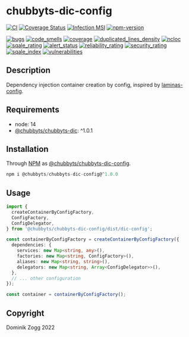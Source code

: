 # chubbyts-dic-config

[![CI](https://github.com/chubbyts/chubbyts-dic-config/workflows/CI/badge.svg?branch=master)](https://github.com/chubbyts/chubbyts-dic-config/actions?query=workflow%3ACI)
[![Coverage Status](https://coveralls.io/repos/github/chubbyts/chubbyts-dic-config/badge.svg?branch=master)](https://coveralls.io/github/chubbyts/chubbyts-dic-config?branch=master)
[![Infection MSI](https://badge.stryker-mutator.io/github.com/chubbyts/chubbyts-dic-config/master)](https://dashboard.stryker-mutator.io/reports/github.com/chubbyts/chubbyts-dic-config/master)
[![npm-version](https://img.shields.io/npm/v/@chubbyts/chubbyts-dic-config.svg)](https://www.npmjs.com/package/@chubbyts/chubbyts-dic-config)

[![bugs](https://sonarcloud.io/api/project_badges/measure?project=chubbyts_chubbyts-dic-config&metric=bugs)](https://sonarcloud.io/dashboard?id=chubbyts_chubbyts-dic-config)
[![code_smells](https://sonarcloud.io/api/project_badges/measure?project=chubbyts_chubbyts-dic-config&metric=code_smells)](https://sonarcloud.io/dashboard?id=chubbyts_chubbyts-dic-config)
[![coverage](https://sonarcloud.io/api/project_badges/measure?project=chubbyts_chubbyts-dic-config&metric=coverage)](https://sonarcloud.io/dashboard?id=chubbyts_chubbyts-dic-config)
[![duplicated_lines_density](https://sonarcloud.io/api/project_badges/measure?project=chubbyts_chubbyts-dic-config&metric=duplicated_lines_density)](https://sonarcloud.io/dashboard?id=chubbyts_chubbyts-dic-config)
[![ncloc](https://sonarcloud.io/api/project_badges/measure?project=chubbyts_chubbyts-dic-config&metric=ncloc)](https://sonarcloud.io/dashboard?id=chubbyts_chubbyts-dic-config)
[![sqale_rating](https://sonarcloud.io/api/project_badges/measure?project=chubbyts_chubbyts-dic-config&metric=sqale_rating)](https://sonarcloud.io/dashboard?id=chubbyts_chubbyts-dic-config)
[![alert_status](https://sonarcloud.io/api/project_badges/measure?project=chubbyts_chubbyts-dic-config&metric=alert_status)](https://sonarcloud.io/dashboard?id=chubbyts_chubbyts-dic-config)
[![reliability_rating](https://sonarcloud.io/api/project_badges/measure?project=chubbyts_chubbyts-dic-config&metric=reliability_rating)](https://sonarcloud.io/dashboard?id=chubbyts_chubbyts-dic-config)
[![security_rating](https://sonarcloud.io/api/project_badges/measure?project=chubbyts_chubbyts-dic-config&metric=security_rating)](https://sonarcloud.io/dashboard?id=chubbyts_chubbyts-dic-config)
[![sqale_index](https://sonarcloud.io/api/project_badges/measure?project=chubbyts_chubbyts-dic-config&metric=sqale_index)](https://sonarcloud.io/dashboard?id=chubbyts_chubbyts-dic-config)
[![vulnerabilities](https://sonarcloud.io/api/project_badges/measure?project=chubbyts_chubbyts-dic-config&metric=vulnerabilities)](https://sonarcloud.io/dashboard?id=chubbyts_chubbyts-dic-config)

## Description

Dependency injection container creation by config, inspired by [laminas-config][2].

## Requirements

 * node: 14
 * [@chubbyts/chubbyts-dic][3]: ^1.0.1

## Installation

Through [NPM](https://www.npmjs.com) as [@chubbyts/chubbyts-dic-config][1].

```ts
npm i @chubbyts/chubbyts-dic-config@^1.0.0
```

## Usage

```ts
import {
  createContainerByConfigFactory,
  ConfigFactory,
  ConfigDelegator,
} from '@chubbyts/chubbyts-dic-config/dist/dic-config';

const containerByConfigFactory = createContainerByConfigFactory({
  dependencies: {
    services: new Map<string, any>(),
    factories: new Map<string, ConfigFactory>(),
    aliases: new Map<string, string>(),
    delegators: new Map<string, Array<ConfigDelegator>>(),
  },
  // ... other configuration
});

const container = containerByConfigFactory();
```

## Copyright

Dominik Zogg 2022

[1]: https://www.npmjs.com/package/@chubbyts/chubbyts-dic-config
[2]: https://docs.laminas.dev/laminas-config/intro/
[3]: https://www.npmjs.com/package/@chubbyts/chubbyts-dic

